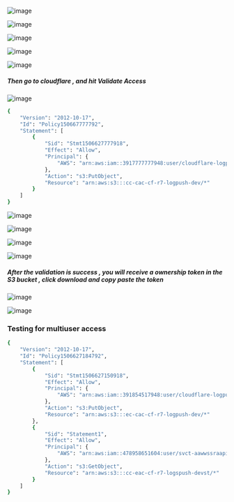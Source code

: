 
![image](https://github.com/securewithsam/Cloud/assets/85324643/ca9b9206-f9e4-4047-8983-e5097f9ec23c)

![image](https://github.com/securewithsam/Cloud/assets/85324643/ce1e8cc2-3dab-45d1-bf4f-9e8a77308d8c)

![image](https://github.com/securewithsam/Cloud/assets/85324643/246c4368-c634-4db5-aab2-cb1b0d173eca)

![image](https://github.com/securewithsam/Cloud/assets/85324643/0ae0909c-0d72-480b-ab58-c19f1a372351)

![image](https://github.com/securewithsam/Cloud/assets/85324643/bf6cdc1d-8d08-4b6e-b5f4-16be83040a6a)

##### Then go to cloudflare , and hit Validate Access
![image](https://github.com/securewithsam/Cloud/assets/85324643/34fb55e9-a22c-449c-8704-346d15fae7da)


```sh
{
	"Version": "2012-10-17",
	"Id": "Policy150667777792",
	"Statement": [
		{
			"Sid": "Stmt1506627777918",
			"Effect": "Allow",
			"Principal": {
				"AWS": "arn:aws:iam::3917777777948:user/cloudflare-logpush"
			},
			"Action": "s3:PutObject",
			"Resource": "arn:aws:s3:::cc-cac-cf-r7-logpush-dev/*"
		}
	]
}

```


![image](https://github.com/securewithsam/Cloud/assets/85324643/a2607337-702b-4961-b4f3-2eb61931a461)

![image](https://github.com/securewithsam/Cloud/assets/85324643/704408b1-3578-4282-abe5-8c56f4bbcf2c)

![image](https://github.com/securewithsam/Cloud/assets/85324643/f44670e2-6afb-405a-9e36-67b6b1cd9e62)

![image](https://github.com/securewithsam/Cloud/assets/85324643/e58fe95b-ee6f-40ff-9b84-3e6044198cf0)



##### After the validation is success , you will receive a ownership token in the S3 bucket , click download and copy paste the token 
![image](https://github.com/securewithsam/Cloud/assets/85324643/4e87b5af-7cb9-48a3-950f-579be6631780)

![image](https://github.com/securewithsam/Cloud/assets/85324643/bf6cdc1d-8d08-4b6e-b5f4-16be83040a6a)




### Testing for multiuser access

```sh
{
	"Version": "2012-10-17",
	"Id": "Policy1506627184792",
	"Statement": [
		{
			"Sid": "Stmt1506627150918",
			"Effect": "Allow",
			"Principal": {
				"AWS": "arn:aws:iam::391854517948:user/cloudflare-logpush"
			},
			"Action": "s3:PutObject",
			"Resource": "arn:aws:s3:::ec-cac-cf-r7-logpush-dev/*"
		},
		{
			"Sid": "Statement1",
			"Effect": "Allow",
			"Principal": {
				"AWS": "arn:aws:iam::478958651604:user/svct-aawwssraapiid7"
			},
			"Action": "s3:GetObject",
			"Resource": "arn:aws:s3:::cc-eac-cf-r7-logspush-devst/*"
		}
	]
}
```
